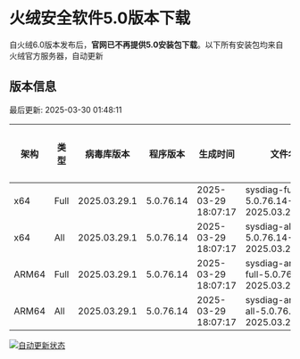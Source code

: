 # 火绒安全软件5.0版本下载 

自火绒6.0版本发布后，**官网已不再提供5.0安装包下载**。以下所有安装包均来自火绒官方服务器，自动更新

<!-- TABLE_START -->

## 版本信息

最后更新: 2025-03-30 01:48:11

| 架构    | 类型  | 病毒库版本 | 程序版本 | 生成时间 | 文件名 | 大小 | 下载链接 |
|---------|-------|------------|----------|----------|--------|------|----------|
| x64     | Full | 2025.03.29.1 | 5.0.76.14 | 2025-03-29 18:07:17 | sysdiag-full-5.0.76.14-2025.03.29.1.exe | 28.13M | [下载](https://down-tencent.huorong.cn/sysdiag-full-5.0.76.14-2025.03.29.1.exe) |
| x64     | All  | 2025.03.29.1 | 5.0.76.14 | 2025-03-29 18:07:17 | sysdiag-all-5.0.76.14-2025.03.29.1.exe | 28.13M | [下载](https://down-tencent.huorong.cn/sysdiag-all-5.0.76.14-2025.03.29.1.exe) |
| ARM64   | Full | 2025.03.29.1 | 5.0.76.14 | 2025-03-29 18:07:17 | sysdiag-arm64-full-5.0.76.14-2025.03.29.1.exe | 27.84M | [下载](https://down-tencent.huorong.cn/sysdiag-arm64-full-5.0.76.14-2025.03.29.1.exe) |
| ARM64   | All  | 2025.03.29.1 | 5.0.76.14 | 2025-03-29 18:07:17 | sysdiag-arm64-all-5.0.76.14-2025.03.29.1.exe | 27.84M | [下载](https://down-tencent.huorong.cn/sysdiag-arm64-all-5.0.76.14-2025.03.29.1.exe) |

<!-- TABLE_END -->

[![自动更新状态](https://github.com/J54264/Huorong-Version/actions/workflows/update.yml/badge.svg)](https://github.com/J54264/Huorong-Version/actions)
